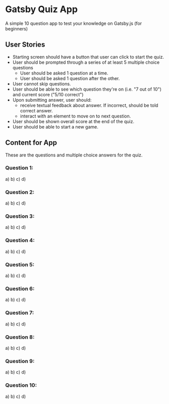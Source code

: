 # Gatsby Quiz App
A simple 10 question app to test your knowledge on Gatsby.js (for beginners)

## User Stories
- Starting screen should have a button that user can click to start the quiz.
- User should be prompted through a series of at least 5 multiple choice questions
  - User should be asked 1 question at a time.
  - User should be asked 1 question after the other.
- User cannot skip questions.
- User should be able to see which question they're on (i.e. "7 out of 10") and current score ("5/10 correct")
- Upon submitting answer, user should:
  - receive textual feedback about answer. If incorrect, should be told correct answer.
  - interact with an element to move on to next question.
- User should be shown overall score at the end of the quiz.
- User should be able to start a new game.

## Content for App
These are the questions and multiple choice answers for the quiz.

### Question 1: 
a)
b)
c)
d)


### Question 2: 
a)
b)
c)
d)


### Question 3: 
a)
b)
c)
d)


### Question 4: 
a)
b)
c)
d)


### Question 5: 
a)
b)
c)
d)


### Question 6: 
a)
b)
c)
d)


### Question 7: 
a)
b)
c)
d)


### Question 8: 
a)
b)
c)
d)


### Question 9: 
a)
b)
c)
d)


### Question 10: 
a)
b)
c)
d)
